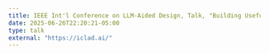 ```yaml
---
title: IEEE Int'l Conference on LLM-Aided Design, Talk, "Building Useful Agents via Reinforcement Learning"
date: 2025-06-26T22:20:21-05:00
type: talk
external: "https://iclad.ai/"
---
```

